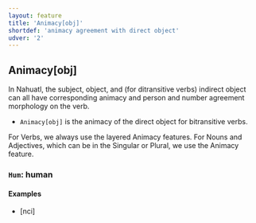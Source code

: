 ```yaml
---
layout: feature
title: 'Animacy[obj]'
shortdef: 'animacy agreement with direct object'
udver: '2'
---
```


## Animacy[obj]

In Nahuatl, the subject, object, and (for ditransitive verbs) indirect object 
can all have corresponding animacy and person and number agreement morphology on the verb.

* `Animacy[obj]` is the animacy of the direct object for bitransitive verbs.

For Verbs, we always use the layered Animacy features. For Nouns and Adjectives, which can be in the Singular or Plural, we use the Animacy feature.


### <a name="Hum">`Hum`</a>: human

#### Examples

* [nci] 

<!-- Interlanguage links updated Po 6. listopadu 2023, 21:41:55 CET -->
